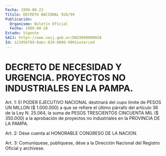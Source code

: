 ```yaml
---
Fecha: 1999-08-23
Título: DECRETO NACIONAL 928/99
Publicación:
  Organismo: Boletín Oficial
  Fecha: 1999-08-26
Estado: Vigente
SAIJ: https://www.saij.gob.ar/DN19990000928
Id: 123456789-0abc-829-0000-9991soterced
---
```

# DECRETO DE NECESIDAD Y URGENCIA. PROYECTOS NO INDUSTRIALES EN LA PAMPA.

<a id="1"></a>
Art. 1: El PODER EJECUTIVO NACIONAL destinará del cupo límite de PESOS UN MILLON ($ 1.000.000) a que se refiere el último párrafo del artículo 36 de la Ley N. 25.064, la suma de PESOS TRESCIENTOS CINCUENTA MIL ($ 350.000) a la aprobación de proyectos no industriales en la PROVINCIA DE LA PAMPA.

<a id="2"></a>
Art. 2: Dése cuenta al HONORABLE CONGRESO DE LA NACION.

<a id="3"></a>
Art. 3: Comuníquese, publíquese, dése a la Dirección Nacional del Registro  Oficial  y  archívese.